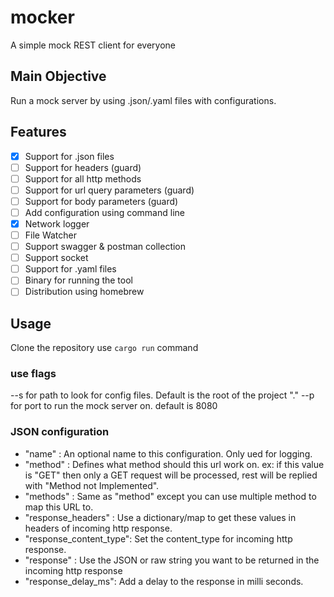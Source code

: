 # mocker
A simple mock REST client for everyone

## Main Objective 
Run a mock server by using .json/.yaml files with configurations.

## Features
- [x] Support for .json files 
- [ ] Support for headers (guard)
- [ ] Support for all http methods
- [ ] Support for url query parameters (guard)
- [ ] Support for body parameters (guard)
- [ ] Add configuration using command line
- [X] Network logger
- [ ] File Watcher
- [ ] Support swagger & postman collection
- [ ] Support socket
- [ ] Support for .yaml files 
- [ ] Binary for running the tool 
- [ ] Distribution using homebrew

## Usage
Clone the repository 
use `cargo run` command

### use flags 
--s for path to look for config files. Default is the root of the project "."
--p for port to run the mock server on. default is 8080

### JSON configuration
- "name" : An optional name to this configuration. Only ued for logging.
- "method" : Defines what method should this url work on. ex: if this value is "GET" then only a GET request will be processed, rest will be replied with "Method not Implemented".
- "methods" : Same as "method" except you can use multiple method to map this URL to.  
- "response_headers" : Use a dictionary/map to get these values in headers of incoming http response.
- "response_content_type": Set the content_type for incoming http response.
- "response" : Use the JSON or raw string you want to be returned in the incoming http response
- "response_delay_ms": Add a delay to the response in milli seconds.
